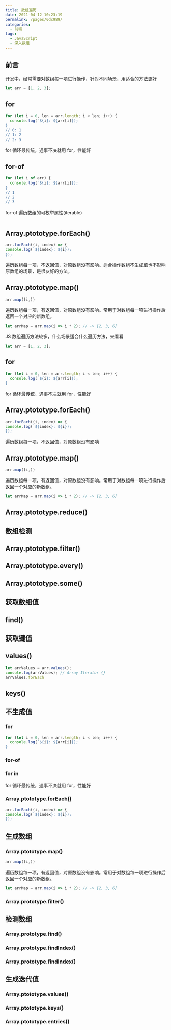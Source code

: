 ```yaml
---
title: 数组遍历
date: 2021-04-12 10:23:19
permalink: /pages/0dc989/
categories:
  - 前端
tags:
  - JavaScript
  - 深入数组
---
```

## 前言
开发中，经常需要对数组每一项进行操作，针对不同场景，用适合的方法更好
```javascript
let arr = [1, 2, 3];
```

## for
```javascript
for (let i = 0, len = arr.length; i < len; i++) {
  console.log(`${i}: ${arr[i]});
}
// 0: 1
// 1: 2
// 2: 3
```
for 循环最传统，遇事不决就用 for，性能好

## for-of
```javascript
for (let i of arr) {
  console.log(`${i}: ${arr[i]});
}
// 1
// 2
// 3
```
for-of 遍历数组的可枚举属性(iterable)
```javascript

```
## Array.ptototype.forEach()
```javascript
arr.forEach((i, index) => {
console.log(`${index}: ${i});
});
```
遍历数组每一项，不返回值，对原数组没有影响。适合操作数组不生成值也不影响原数组的场景，是很友好的方法。

## Array.ptototype.map()
```javascript
arr.map((i,))
```
遍历数组每一项，有返回值，对原数组没有影响。常用于对数组每一项进行操作后返回一个对应的新数组。
```javascript
let arrMap = arr.map(i => i * 2); // -> [2, 3, 6]
```




JS 数组遍历方法较多，什么场景适合什么遍历方法，来看看
```javascript
let arr = [1, 2, 3];
```

## for
```javascript
for (let i = 0, len = arr.length; i < len; i++) {
  console.log(`${i}: ${arr[i]});
}
```
for 循环最传统，遇事不决就用 for，性能好

## Array.ptototype.forEach()
```javascript
arr.forEach((i, index) => {
console.log(`${index}: ${i});
});
```
遍历数组每一项，不返回值，对原数组没有影响
## Array.ptototype.map()
```javascript
arr.map((i,))
```
遍历数组每一项，有返回值，对原数组没有影响。常用于对数组每一项进行操作后返回一个对应的新数组。
```javascript
let arrMap = arr.map(i => i * 2); // -> [2, 3, 6]
```

## Array.ptototype.reduce()

## 数组检测
## Array.ptototype.filter()

## Array.ptototype.every()

## Array.ptototype.some()

## 获取数组值
## find()

## 获取键值
## values()
```javascript
let arrValues = arr.values();
console.log(arrValues); // Array Iterator {}
arrValues.forEach
```
## keys()

## 不生成值
### for
```javascript
for (let i = 0, len = arr.length; i < len; i++) {
  console.log(`${i}: ${arr[i]});
}
```

### for-of

### for in

for 循环最传统，遇事不决就用 for，性能好

### Array.ptototype.forEach()
```javascript
arr.forEach((i, index) => {
console.log(`${index}: ${i});
});
```

###
## 生成数组
### Array.ptototype.map()
```javascript
arr.map((i,))
```
遍历数组每一项，有返回值，对原数组没有影响。常用于对数组每一项进行操作后返回一个对应的新数组。
```javascript
let arrMap = arr.map(i => i * 2); // -> [2, 3, 6]
```

### Array.prototype.filter()

## 检测数组
### Array.prototype.find()
### Array.prototype.findIndex()
### Array.prototype.findIndex()

## 生成迭代值
### Array.ptototype.values()
### Array.ptototype.keys()
### Array.ptototype.entries()
